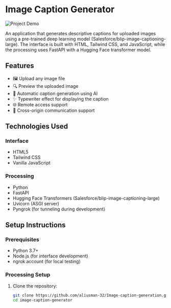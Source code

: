 # Image Caption Generator

![Project Demo](demo.gif) <!-- Replace with an actual demo GIF if available -->

An application that generates descriptive captions for uploaded images using a pre-trained deep learning model (Salesforce/blip-image-captioning-large). The interface is built with HTML, Tailwind CSS, and JavaScript, while the processing uses FastAPI with a Hugging Face transformer model.

## Features

- 🖼️ Upload any image file
- 🔍 Preview the uploaded image
- 🤖 Automatic caption generation using AI
- ✨ Typewriter effect for displaying the caption
- 🌐 Remote access support
- 🔄 Cross-origin communication support

## Technologies Used

### Interface
- HTML5
- Tailwind CSS
- Vanilla JavaScript

### Processing
- Python
- FastAPI
- Hugging Face Transformers (Salesforce/blip-image-captioning-large)
- Uvicorn (ASGI server)
- Pyngrok (for tunneling during development)

## Setup Instructions

### Prerequisites
- Python 3.7+
- Node.js (for interface development)
- ngrok account (for local testing)

### Processing Setup

1. Clone the repository:
   ```bash
   git clone https://github.com/aliusman-32/Image-caption-generation.git
   cd image-caption-generator
